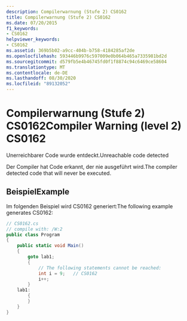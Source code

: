```yaml
---
description: Compilerwarnung (Stufe 2) CS0162
title: Compilerwarnung (Stufe 2) CS0162
ms.date: 07/20/2015
f1_keywords:
- CS0162
helpviewer_keywords:
- CS0162
ms.assetid: 369b5b02-a9cc-404b-b758-4184285af2de
ms.openlocfilehash: 593446b9976c597009e0b064b465a7335981bd2d
ms.sourcegitcommit: d579fb5e4b46745fd0f1f8874c94c6469ce58604
ms.translationtype: MT
ms.contentlocale: de-DE
ms.lasthandoff: 08/30/2020
ms.locfileid: "89132052"
---
```

# <a name="compiler-warning-level-2-cs0162"></a><span data-ttu-id="76aba-103">Compilerwarnung (Stufe 2) CS0162</span><span class="sxs-lookup"><span data-stu-id="76aba-103">Compiler Warning (level 2) CS0162</span></span>

<span data-ttu-id="76aba-104">Unerreichbarer Code wurde entdeckt.</span><span class="sxs-lookup"><span data-stu-id="76aba-104">Unreachable code detected</span></span>
  
<span data-ttu-id="76aba-105">Der Compiler hat Code erkannt, der nie ausgeführt wird.</span><span class="sxs-lookup"><span data-stu-id="76aba-105">The compiler detected code that will never be executed.</span></span>

## <a name="example"></a><span data-ttu-id="76aba-106">Beispiel</span><span class="sxs-lookup"><span data-stu-id="76aba-106">Example</span></span>

<span data-ttu-id="76aba-107">Im folgenden Beispiel wird CS0162 generiert:</span><span class="sxs-lookup"><span data-stu-id="76aba-107">The following example generates CS0162:</span></span>

```csharp
// CS0162.cs
// compile with: /W:2
public class Program
{
    public static void Main()
    {
        goto lab1;
        {
            // The following statements cannot be reached:
            int i = 9;   // CS0162
            i++;
        }
    lab1:
        {
        }
    }
}
```

